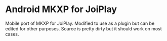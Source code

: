 # Android MKXP for JoiPlay

Mobile port of MKXP for JoiPlay. Modified to use as a plugin but can be edited for other purposes. Source is pretty dirty but it should work on most cases.
